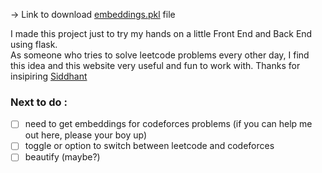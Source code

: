-> Link to download [embeddings.pkl](https://github.com/siddhantdubey/LeetcodeEmbeddings/tree/master) file

I made this project just to try my hands on a little Front End and Back End using flask. \
As someone who tries to solve leetcode problems every other day, I find this idea and this website very useful and fun to work with. Thanks for insipiring [Siddhant](https://x.com/sidcodes/status/1790802245719630042)

### Next to do :
- [ ] need to get embeddings for codeforces problems (if you can help me out here, please your boy up)
- [ ] toggle or option to switch between leetcode and codeforces
- [ ] beautify (maybe?)
